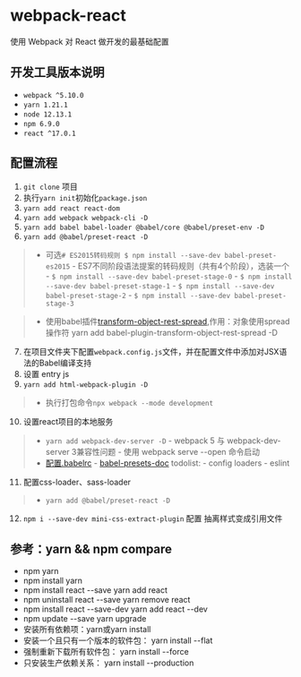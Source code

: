 # webpack-react
使用 Webpack 对 React 做开发的最基础配置


## 开发工具版本说明
* `webpack ^5.10.0`
* `yarn 1.21.1`
* `node 12.13.1`
* `npm 6.9.0`
* `react ^17.0.1`


## 配置流程
1. `git clone` 项目
2. 执行`yarn init`初始化`package.json`
3. `yarn add react react-dom`
4. `yarn add webpack webpack-cli -D`
5. `yarn add babel babel-loader @babel/core @babel/preset-env -D`
6. `yarn add @babel/preset-react -D`
 >  - 可选`# ES2015转码规则 $ npm install --save-dev babel-preset-es2015`
    - ES7不同阶段语法提案的转码规则（共有4个阶段），选装一个
    - `$ npm install --save-dev babel-preset-stage-0`
    - `$ npm install --save-dev babel-preset-stage-1`
    - `$ npm install --save-dev babel-preset-stage-2`
    - `$ npm install --save-dev babel-preset-stage-3`

 > - 使用babel插件[transform-object-rest-spread]( https://link.jianshu.com/?t=http://babeljs.io/docs/plugins/transform-object-rest-spread/),作用：对象使用spread操作符
     yarn add babel-plugin-transform-object-rest-spread -D
7. 在项目文件夹下配置`webpack.config.js`文件，并在配置文件中添加对JSX语法的Babel编译支持
8. 设置 entry js
9. `yarn add html-webpack-plugin -D`
  > - 执行打包命令`npx webpack --mode development`
10. 设置react项目的本地服务
  > - `yarn add webpack-dev-server -D`
      - webpack 5 与 webpack-dev-server 3兼容性问题
        - 使用 webpack serve --open 命令启动
  > - [配置.babelrc](https://babeljs.io/docs/en/configuration)
    - [babel-presets-doc](https://www.babeljs.cn/docs/presets)
    todolist: 
    - config loaders
    - eslint
11. 配置css-loader、sass-loader
  > - `yarn add @babel/preset-react -D`
12. `npm i --save-dev mini-css-extract-plugin` 配置 抽离样式变成引用文件



## 参考：yarn && npm compare
* npm	yarn
* npm install	yarn
* npm install react --save	yarn add react
* npm uninstall react --save	yarn remove react
* npm install react --save-dev	yarn add react --dev
* npm update --save	yarn upgrade
* 安装所有依赖项：yarn或yarn install
* 安装一个且只有一个版本的软件包： yarn install --flat
* 强制重新下载所有软件包： yarn install --force
* 只安装生产依赖关系： yarn install --production

